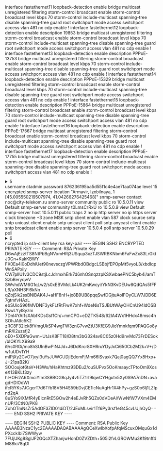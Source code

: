 interface fastethernet11
 loopback-detection enable 
 bridge multicast unregistered filtering 
 storm-control broadcast enable 
 storm-control broadcast level kbps 70 
 storm-control include-multicast 
 spanning-tree disable 
 spanning-tree guard root 
 switchport mode access 
 switchport access vlan 481 
 no cdp enable 
!
interface fastethernet12
 loopback-detection enable 
 description 19853
 bridge multicast unregistered filtering 
 storm-control broadcast enable 
 storm-control broadcast level kbps 70 
 storm-control include-multicast 
 spanning-tree disable 
 spanning-tree guard root 
 switchport mode access 
 switchport access vlan 481 
 no cdp enable 
!
interface fastethernet13
 loopback-detection enable 
 description PPPoE-13753
 bridge multicast unregistered filtering 
 storm-control broadcast enable 
 storm-control broadcast level kbps 70 
 storm-control include-multicast 
 spanning-tree disable 
 spanning-tree guard root 
 switchport mode access 
 switchport access vlan 481 
 no cdp enable 
!
interface fastethernet14
 loopback-detection enable 
 description PPPoE-15329
 bridge multicast unregistered filtering 
 storm-control broadcast enable 
 storm-control broadcast level kbps 70 
 storm-control include-multicast 
 spanning-tree disable 
 spanning-tree guard root 
 switchport mode access 
 switchport access vlan 481 
 no cdp enable 
!
interface fastethernet15
 loopback-detection enable 
 description PPPoE-15864
 bridge multicast unregistered filtering 
 storm-control broadcast enable 
 storm-control broadcast level kbps 70 
 storm-control include-multicast 
 spanning-tree disable 
 spanning-tree guard root 
 switchport mode access 
 switchport access vlan 481 
 no cdp enable 
!
interface fastethernet16
 loopback-detection enable 
 description PPPoE-17567
 bridge multicast unregistered filtering 
 storm-control broadcast enable 
 storm-control broadcast level kbps 70 
 storm-control include-multicast 
 spanning-tree disable 
 spanning-tree guard root 
 switchport mode access 
 switchport access vlan 481 
 no cdp enable 
!
interface fastethernet17
 loopback-detection enable 
 description PPPoE-17755
 bridge multicast unregistered filtering 
 storm-control broadcast enable 
 storm-control broadcast level kbps 70 
 storm-control include-multicast 
 spanning-tree disable 
 spanning-tree guard root 
 switchport mode access 
 switchport access vlan 481 
 no cdp enable 
!
<details>
  <summary>5</summary>

rtr-hq:
```
config
security zone public
exit
int te1/0/2
security-zone public
exit
object-group network COMPANY
ip address-range 10.0.10.1-10.0.10.254
exit
object-group network WAN
ip address-range 11.11.11.11
exit
nat source
pool WAN
ip address-range 11.11.11.11
exit
ruleset SNAT
to zone public
rule 1
match source-address COMPANY
action source-nat pool WAN
enable
exit
exit
commit
confirm

```
rtr-br:
```
config
security zone public
exit
int te1/0/2
security-zone public
exit
object-group network COMPANY
ip address-range 10.0.20.1-10.0.20.254
exit
object-group network WAN
ip address-range 22.22.22.22
exit
nat source
pool WAN
ip address-range 22.22.22.22
exit
ruleset SNAT
to zone public
rule 1
match source-address COMPANY
action source-nat pool WAN
enable
exit
exit
commit
confirm

```

</details>
username ctadmin password 876236195ba5d55f1c4e4ae7faa074ae level 15 encrypted
snmp-server location "Armavir, Izobilnaya, 1 [45.005550219507974, 41.04266276425468]"
snmp-server contact noc@city-telekom.ru
snmp-server community public ro 10.5.0.11 view Default 
snmp-server community t0LmsCrRxU ro 10.5.0.9 view Default 
snmp-server host 10.5.0.11 public traps 2 
no ip http server
no ip https server
clock timezone +3 zone MSK
sntp client enable vlan 587
clock source sntp
sntp unicast client enable
sntp unicast client poll
sntp anycast client enable
sntp broadcast client enable
sntp server 10.5.0.4 poll
sntp server 10.5.0.29 poll
<details>
  <summary>6</summary>

```
configure terminal
ip dhcp-server pool COMPANY-HQ
network 10.0.10.32/27
default-lease-time 3:00:00
address-range 10.0.10.33-10.0.10.62
excluded-address-range 10.0.10.33                      
default-router 10.0.10.33 
dns-server 10.0.10.2
domain-name company.prof
exit
```

```
ip dhcp-server
```


</details>
ncrypted ip ssh-client key rsa key-pair
---- BEGIN SSH2 ENCRYPTED PRIVATE KEY ----
Comment: RSA Private Key
D6wAjEzztTS8NtPbBgNVxmHRj3USqup3xzTJSWRBKNbm6FaFwZx83LrGktJ0Gn+KakKBWY
FX0Ea4i0oDdhiUet90nevsczgVPWRbdOBdgcLSBbjfEPOpMt5vyoL3/xbdIqpWnSAPxiiy
CW7pIlU1v3CDC9stjLcJdrmxhErk7d6nhOSnqzzpKSXwbaePNC5byb4i/amTSzbBeryqwV
SWvhdWM6G1qLw2/s0xEBVMcLk4UK2mKwcyi/YkN3KvDEUw8QdQAs5fFFL6/aXNH3Fl6kNn
qZbjSik2ssBNiBAK4J+aHF8nH+jx8B9UB8pqqSwfDGjtuAolFOyCLW7JDD6E7gtmfvHAzL
ebSUioS96fMVDNF3ykFLfRtFiwK7xhf+WdeNisTSJBUtWAyOHCnU94ldOSBRswLYyl8yzm
7DnI4YAi1sXAbfKDsGsf1Ch/+mnCPG+eDZTK548/62IA4Wx1HHdx48msc4hSOhJAtIc5K2
zRC8F32ick8fVmgUkSP4wgTW3znG7vwZtU3KfEG9JioYmnkfqm9PAQGo8ymR/Il2uzsfj2
oE0+5XDPaGwm+UtJsK8FT18/D8tm3bG324av8C05z0Hd9nvMd73FrDESok/bIOKYLX99a9
i9rs0RGi/mo8hSUInBwPiNJJd+J6DdKrcr8XHRruYDyJxCi650Cb2M2k+V+/Dw1uUDv1YH
mIPjXy2CvO7jxyI3uYsJUWGUDjIEdomFjMm66ISvaxk7Qaj0agQQ7Yx8Hxp+J+21paB2K/
SOOoujot6taV+H3Ws/hHaKhtmz93DEu2/ouSUPvx5OoKmaaycTPtoOm9XoseX13BKLf3zy
hI+OFi2A6XmciYIm3SBBOG8qJy4vfiTZ1rI9lqwCYHgutv5Xy0S9A7nDN+avagdHDIOdWt
ifcRiYKs7JCgcrT7d6Tfb18V5H4S59bDvjCE1IcNuAgHr1X4hPy+gzS0o6lj1LZIpnd2qA
8uSYo9IXMfR4yElcnRtE5GOw2h4eEJvRh5QZs0dVDeAl/WwNfW7VXm4EMnUP/3CtN0/PK8
ZohOTmNsZr5AdOF3ZID01diDT/2JEoMLsvir1Tf6Py3rsf1eG45cvLUjhOyQ==
---- END SSH2 PRIVATE KEY ----

---- BEGIN SSH2 PUBLIC KEY ----
Comment: RSA Public Key
AAAAB3NzaC1yc2EAAAADAQABAAAAgQCeXwIbXofpAfqMScuxOMquGx1dPXcckIbi7SWWyw
7FUjUKg88glJF2GQcXTZhanjwHonD0ZVZDth+505i2fvLGROWMu3Kf9tnff4M88ki78qDl
